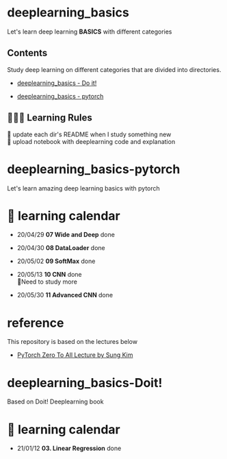# deeplearning_basics

Let's learn deep learning **BASICS** with different categories



## Contents

Study deep learning on different categories that are divided into directories.

* [deeplearning_basics - Do it!](#deeplearning_basics-doit)

* [deeplearning_basics - pytorch](#deeplearning_basics-pytorch)



## 🏃🏻‍♀️ Learning Rules

📌 update each dir's README when I study something new<br>
📌 upload notebook with deeplearning code and explanation<br>



# deeplearning_basics-pytorch

Let's learn amazing deep learning basics with pytorch

# 📅 learning calendar

* 20/04/29 **07 Wide and Deep** done

* 20/04/30 **08 DataLoader** done

* 20/05/02 **09 SoftMax** done

* 20/05/13 **10 CNN** done 
  <br> 📌Need to study more

* 20/05/30 **11 Advanced CNN** done


# reference 

This repository is based on the lectures below

* [PyTorch Zero To All Lecture by Sung Kim](https://www.youtube.com/watch?v=zN49HdDxHi8)



# deeplearning_basics-Doit!

Based on Doit! Deeplearning book



# 📅 learning calendar

* 21/01/12 **03. Linear Regression** done


